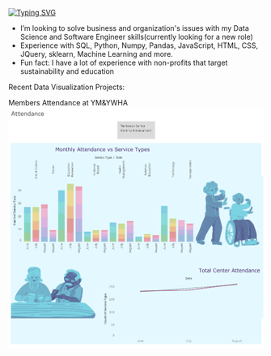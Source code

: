 [![Typing SVG](https://readme-typing-svg.demolab.com?font=Fira+Code&size=19&duration=4999&pause=1000&color=2C8DF7&width=435&lines=Hello+I'm+Laura)](https://git.io/typing-svg)

- I’m looking to solve business and organization's issues with my Data Science and Software Engineer skills(currently looking for a new role)
- Experience with SQL, Python, Numpy, Pandas, JavaScript, HTML, CSS, JQuery, sklearn, Machine Learning and more.
- Fun fact: I have a lot of experience with non-profits that target sustainability and education

Recent Data Visualization Projects:

Members Attendance at YM&YWHA 
![](https://raw.githubusercontent.com/NevesLaura-NP/NevesLaura-NP/main/Attendance.png)
